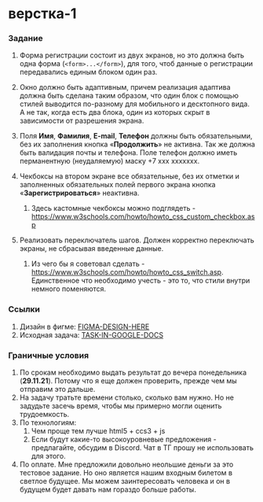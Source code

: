 # верстка-1

### Задание
1) Форма регистрации состоит из двух экранов, но это должна быть одна форма (`<form>...</form>`), для того, чтоб данные о регистрации передавались единым блоком один раз.


2) Окно должно быть адаптивным, причем реализация адаптива должна быть сделана таким образом, что один блок с помощью стилей выводится по-разному для мобильного и десктопного вида. А не так, когда есть два блока, один из которых скрыт в зависимости от разрешения экрана.


3) Поля **Имя**, **Фамилия**, **E-mail**, **Телефон** должны быть обязательными, без их заполнения кнопка «__Продолжить__» не активна. Так же должна быть валидация почты и телефона. Поле телефон должно иметь перманентную (неудаляемую) маску +7 ххх ххххххх.


4) Чекбоксы на втором экране все обязательные, без их отметки и заполненных обязательных полей первого экрана кнопка «**Зарегистрироваться**» неактивна. 
   1) Здесь кастомные чекбоксы можно подглядеть - https://www.w3schools.com/howto/howto_css_custom_checkbox.asp


5) Реализовать переключатель шагов. Должен корректно переключать экраны, не сбрасывая введенные данные.
   1) Из чего бы я советовал сделать - https://www.w3schools.com/howto/howto_css_switch.asp. Единственное что необходимо учесть - это то, что стили внутри немного поменяются.

### Ссылки

1) Дизайн в фигме: [FIGMA-DESIGN-HERE](https://www.figma.com/file/4yTPvbE4LnKuwdrMb5bPwV/%D0%A2%D0%B5%D1%81%D1%82%D0%BE%D0%B2%D0%BE%D0%B5-%D0%B7%D0%B0%D0%B4%D0%B0%D0%BD%D0%B8%D0%B5-%D0%A0%D0%B5%D0%B3%D0%B8%D1%81%D1%82%D1%80%D0%B0%D1%86%D0%B8%D1%8F-%D0%A3%D0%A8-11.21?node-id=0%3A1)
2) Исходная задача: [TASK-IN-GOOGLE-DOCS](https://docs.google.com/document/d/1VpNQrB0GD5c3EBJeqfeTDx-9zbPuNbWK_AISpx9YTcs/edit)

### Граничные условия
1) По срокам необходимо выдать результат до вечера понедельника (**29.11.21**). Потому что я еще должен проверить, прежде чем мы отправим это дальше.
2) На задачу тратьте времени столько, сколько вам нужно. Но не задудьте засечь время, чтобы мы примерно могли оценить трудоемкость.
4) По технологиям:
   1) Чем проще тем лучше html5 + ccs3 + js
   2) Если будут какие-то высокоуровневые предложения - предлагайте, обсудим в Discord. Чат в ТГ прошу не использовать для этого.
5) По оплате. Мне предложили довольно неольшие деньги за это тестовое задание. Но оно является нашим входным билетом в светлое будущее. Мы можем заинтересовать человека и он в будущем будет давать нам гораздо больше работы.
